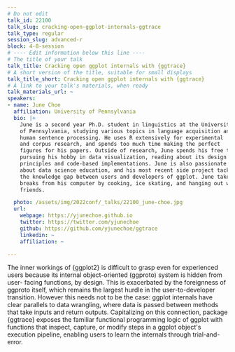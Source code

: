 ```yaml
---
# Do not edit
talk_id: 22100
talk_slug: cracking-open-ggplot-internals-ggtrace
talk_type: regular
session_slug: advanced-r
block: 4-8-session
# ---- Edit information below this line ----
# The title of your talk
talk_title: Cracking open ggplot internals with {ggtrace}
# A short version of the title, suitable for small displays
talk_title_short: Cracking open ggplot internals with {ggtrace}
# A link to your talk's materials, when ready
talk_materials_url: ~
speakers:
- name: June Choe
  affiliation: University of Pennsylvania
  bio: |+
    June is a second year Ph.D. student in linguistics at the University
    of Pennsylvania, studying various topics in language acquisition and
    human sentence processing. He uses R extensively for experimental
    and corpus research, and spends too much time making the perfect
    figures for his papers. Outside of research, June spends his free time
    pursuing his hobby in data visualization, reading about its design
    principles and code-based implementations. June is also passionate
    about data science education, and his most recent side project tackles
    the knowledge gap between users and developers of ggplot. June takes
    breaks from his computer by cooking, ice skating, and hanging out with
    friends.

  photo: /assets/img/2022conf/_talks/22100_june-choe.jpg
  url:
    webpage: https://yjunechoe.github.io
    twitter: https://twitter.com/yjunechoe
    github: https://github.com/yjunechoe/ggtrace
    linkedin: ~
    affiliation: ~

---
```


<!-- ABSTRACT ----
Please write abstract below. You may use simple markdown (links, code style, bold, italics)
-->

The inner workings of {ggplot2} is difficult to grasp even for experienced
users because its internal object-oriented (ggproto) system is hidden from user-
facing functions, by design. This is exacerbated by the foreignness of ggproto
itself, which remains the largest hurdle in the user-to-developer transition.
However this needs not to be the case: ggplot internals have clear parallels to
data wrangling, where data is passed between methods that take inputs and return
outputs. Capitalizing on this connection, package {ggtrace} exposes the familiar
functional programming logic of ggplot with functions that inspect, capture, or
modify steps in a ggplot object's execution pipeline, enabling users to learn
the internals through trial-and-error.
